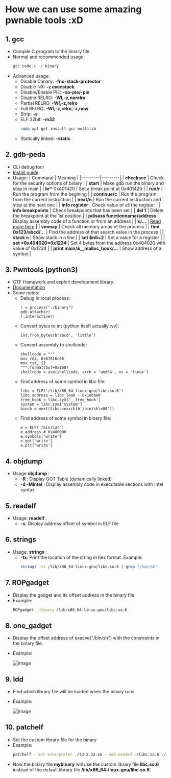 # How we can use some amazing pwnable tools :xD

## 1. gcc
- Compile C program to the binary file.
- Normal and recommended usage:
	```sh
	gcc code.c -o binary
	``` 
- Advanced usage:
	+ Disable Canary: **-fno-stack-protector**
	+ Disable NX: **-z execstack**
	+ Disable/Enable PIE: **-no-pie/-pie**
	+ Disable RELRO: **-Wl,-z,norelro**
	+ Partial RELRO: **-Wl,-z,relro**
	+ Full RELRO: **-Wl,-z,relro,-z,now**
	+ Strip: **-s**
	+ ELF 32bit: **-m32**
		```sh
		sudo apt-get install gcc-multilib
		```
	+ Statically linked: **-static**

## 2. gdb-peda
- CLI debug tool
- [Install guide](https://github.com/longld/peda)
- Usage:
	| Command | Meaning |
	|---------|---------|
	| **checksec** | Check for the security options of binary |
	| **start** | Make gdb run the binary and stop in main |
	| **br\*** 0x401420 | Set a break point at 0x401420 |
	| **run/r** | Run the program from the begining |
	| **continue/c** | Run the program from the current instruction |
	| **next/n** | Run the current instruction and stop at the next one |
	| **info register** | Check value of all the register |
	| **info breakpoints** | Check breakpoints that has been set |
	| **del 1** | Delete the breakpoint at the 1st position |
	| **pdisass functionname/address** | Display assembly code of a function or from an address |
	| **x/...** | [Read more here](https://visualgdb.com/gdbreference/commands/x) |
	| **vmmap** | Check all memory areas of the process |
	| **find 0x123/abcd/...** | Find the address of that search value in the process |
	| **stack n** | Show stack in n line |
	| **set $rdi=2** | Set a value for a register |
	| **set \*0x404020=0x1234** | Set 4 bytes from the address 0x404020 with value of 0x1234 | 
	| **print main/&__malloc_hook/...** | Show address of a symbol |

## 3. Pwntools (python3)
- CTF framework and exploit development library.
- [Documentation](https://github.com/Gallopsled/pwntools)
- Some notes:
	+ Debug in local process:
		```python3
		r = process("./binary")
		gdb.attach(r)
		r.interactive()	
		```
	+ Convert bytes to int (python itself actually :vv):
		```python3
		int.from_bytes(b'abcd', 'little')
		```
	+ Convert assembly to shellcode:
		```python3
		shellcode = """
		mov rdi, 0x67616c66
		mov rsi, {}
		""".format(buf+0x100)		
		shellcode = asm(shellcode, arch = 'amd64', os = 'linux')
		```
	+ Find address of some symbol in libc file:
		```python3
		libc = ELF('/lib/x86_64-linux-gnu/libc.so.6')
		libc.address = libc_leak - 0x1ebbe0
		free_hook = libc.sym['__free_hook']
		system = libc.sym['system']
		binsh = next(libc.search(b'/bin/sh\x00'))
		```
	+ Find address of some symbol in binary file:
		```python3
		e = ELF('/bin/cat')
		e.address # 0x400000
		e.symbols['write']
		e.got['write']
		e.plt['write']
		```

## 4. objdump
- Usage **objdump <options> <file>**:
	+ **-R** : Display GOT Table (dynamically linked)
	+ **-d -Mintel** : Display assembly code in executable sections with Intel syntax

## 5. readelf
- Usage: **readelf <options> <file>**:
	+ **-s**: Display address offset of symbol in ELF file

## 6. strings
- Usage: **strings <options> <file>**:
	+ **-tx**: Print the location of the string in hex format. Example:
		```sh
		strings -tx /lib/x86_64-linux-gnu/libc.so.6 | grep "/bin/sh"
		```

## 7. ROPgadget
- Display the gadget and its offset address in the binary file
- Example: 
	```sh
	ROPgadget --binary /lib/x86_64-linux-gnu/libc.so.6
	```

## 8. one_gadget
- Display the offset address of execve("/bin/sh") with the constraints in the binary file.
- Example:
	
	![image](https://i.ibb.co/W0rKNgg/pwn-tool-1.png)

## 9. ldd
- Find which library file will be loaded when the binary runs
- Example:
	
	![image](https://i.ibb.co/CvQ2KQH/pwn-tool-2.png)

## 10. patchelf
- Set the custom library file for the binary
- Example:
	```sh
	patchelf --set-interpreter ./ld-2.32.so --add-needed ./libc.so.6 ./mybinary
	```
- Now the binary file **mybinary** will use the custom library file **libc.so.6** instead of the default library file **/lib/x86_64-linux-gnu/libc.so.6**.

